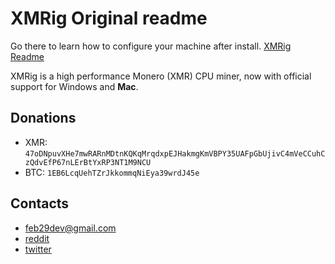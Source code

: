 # XMRig Original readme

Go there to learn how to configure your machine after install.
[XMRig Readme](https://github.com/xmrig/xmrig/blob/master/README.md)

XMRig is a high performance Monero (XMR) CPU miner, now with official support for Windows and **Mac**.


## Donations
* XMR: `47oDNpuvXHe7mwRARnMDtnKQKqMrqdxpEJHakmgKmVBPY35UAFpGbUjivC4mVeCCuhCzQdvEfP67nLErBtYxRP3NT1M9NCU`
* BTC: `1EB6LcqUehTZrJkkommqNiEya39wrdJ45e`

## Contacts
* feb29dev@gmail.com
* [reddit](https://www.reddit.com/user/XMRig/)
* [twitter](https://twitter.com/xmrig_dev)
